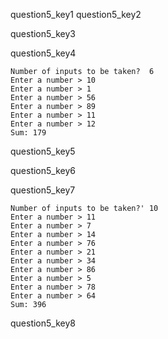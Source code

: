 question5_key1
question5_key2


question5_key3


question5_key4


```
Number of inputs to be taken?  6
Enter a number > 10
Enter a number > 1
Enter a number > 56
Enter a number > 89
Enter a number > 11
Enter a number > 12
Sum: 179
```
question5_key5


question5_key6


question5_key7
```
Number of inputs to be taken?' 10
Enter a number > 11
Enter a number > 7
Enter a number > 14
Enter a number > 76
Enter a number > 21
Enter a number > 34
Enter a number > 86
Enter a number > 5
Enter a number > 78
Enter a number > 64
Sum: 396
```
question5_key8

